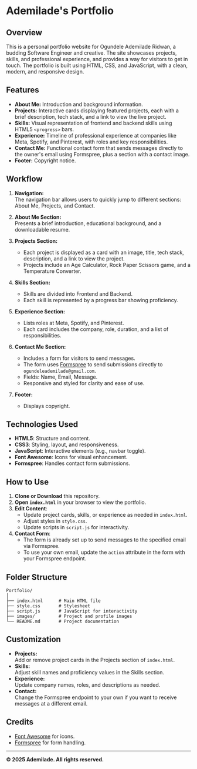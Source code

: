 # Ademilade's Portfolio

## Overview

This is a personal portfolio website for Ogundele Ademilade Ridwan, a budding Software Engineer and creative. The site showcases projects, skills, and professional experience, and provides a way for visitors to get in touch. The portfolio is built using HTML, CSS, and JavaScript, with a clean, modern, and responsive design.

## Features

- **About Me:** Introduction and background information.
- **Projects:** Interactive cards displaying featured projects, each with a brief description, tech stack, and a link to view the live project.
- **Skills:** Visual representation of frontend and backend skills using HTML5 `<progress>` bars.
- **Experience:** Timeline of professional experience at companies like Meta, Spotify, and Pinterest, with roles and key responsibilities.
- **Contact Me:** Functional contact form that sends messages directly to the owner's email using Formspree, plus a section with a contact image.
- **Footer:** Copyright notice.

## Workflow

1. **Navigation:**  
   The navigation bar allows users to quickly jump to different sections: About Me, Projects, and Contact.

2. **About Me Section:**  
   Presents a brief introduction, educational background, and a downloadable resume.

3. **Projects Section:**  
   - Each project is displayed as a card with an image, title, tech stack, description, and a link to view the project.
   - Projects include an Age Calculator, Rock Paper Scissors game, and a Temperature Converter.

4. **Skills Section:**  
   - Skills are divided into Frontend and Backend.
   - Each skill is represented by a progress bar showing proficiency.

5. **Experience Section:**  
   - Lists roles at Meta, Spotify, and Pinterest.
   - Each card includes the company, role, duration, and a list of responsibilities.

6. **Contact Me Section:**  
   - Includes a form for visitors to send messages.
   - The form uses [Formspree](https://formspree.io/) to send submissions directly to `ogundeleademilade@gmail.com`.
   - Fields: Name, Email, Message.
   - Responsive and styled for clarity and ease of use.

7. **Footer:**  
   - Displays copyright.

## Technologies Used

- **HTML5**: Structure and content.
- **CSS3**: Styling, layout, and responsiveness.
- **JavaScript**: Interactive elements (e.g., navbar toggle).
- **Font Awesome**: Icons for visual enhancement.
- **Formspree**: Handles contact form submissions.

## How to Use

1. **Clone or Download** this repository.
2. **Open `index.html`** in your browser to view the portfolio.
3. **Edit Content**:  
   - Update project cards, skills, or experience as needed in `index.html`.
   - Adjust styles in `style.css`.
   - Update scripts in `script.js` for interactivity.
4. **Contact Form**:  
   - The form is already set up to send messages to the specified email via Formspree.
   - To use your own email, update the `action` attribute in the form with your Formspree endpoint.

## Folder Structure

```
Portfolio/
│
├── index.html      # Main HTML file
├── style.css       # Stylesheet
├── script.js       # JavaScript for interactivity
├── images/         # Project and profile images
└── README.md       # Project documentation
```

## Customization

- **Projects:**  
  Add or remove project cards in the Projects section of `index.html`.
- **Skills:**  
  Adjust skill names and proficiency values in the Skills section.
- **Experience:**  
  Update company names, roles, and descriptions as needed.
- **Contact:**  
  Change the Formspree endpoint to your own if you want to receive messages at a different email.

## Credits

- [Font Awesome](https://fontawesome.com/) for icons.
- [Formspree](https://formspree.io/) for form handling.

---

**© 2025 Ademilade. All rights reserved.**